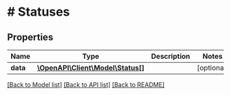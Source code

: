 # # Statuses

## Properties

Name | Type | Description | Notes
------------ | ------------- | ------------- | -------------
**data** | [**\OpenAPI\Client\Model\Status[]**](Status.md) |  | [optional]

[[Back to Model list]](../../README.md#models) [[Back to API list]](../../README.md#endpoints) [[Back to README]](../../README.md)
